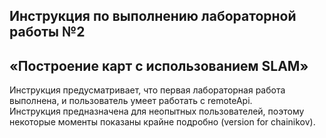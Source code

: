 ## Инструкция по выполнению лабораторной работы №2  
## «Построение карт с использованием SLAM»  
Инструкция предусматривает, что первая лабораторная работа выполнена, и пользователь умеет работать с remoteApi.  
Инструкция предназначена для неопытных пользователей, поэтому некоторые моменты показаны крайне подробно (version for chainikov).  
